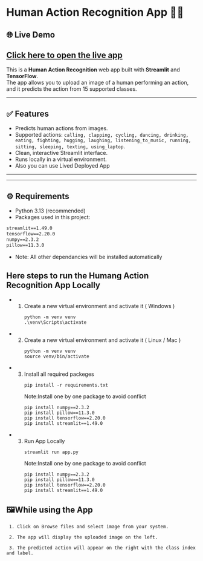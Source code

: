 # Human Action Recognition App 🕺🤖

## 🌐 Live Demo
## [Click here to open the live app](https://human-action-recognition-system.streamlit.app/)

This is a **Human Action Recognition** web app built with **Streamlit** and **TensorFlow**.  
The app allows you to upload an image of a human performing an action, and it predicts the action from 15 supported classes.

---

## ✅ Features

- Predicts human actions from images.
- Supported actions: `calling, clapping, cycling, dancing, drinking, eating, fighting, hugging, laughing, listening_to_music, running, sitting, sleeping, texting, using_laptop`.
- Clean, interactive Streamlit interface.
- Runs locally in a virtual environment.
- Also you can use Lived Deployed App

---


---

## ⚙️ Requirements

- Python 3.13 (recommended)
- Packages used in this project:

```txt
streamlit==1.49.0
tensorflow==2.20.0
numpy==2.3.2
pillow==11.3.0
```
- Note: All other dependancies will be installed automatically

## Here steps to run the Humang Action Recognition App Locally
- 1. Create a new virtual environment and activate it ( Windows )
     ```text
     python -m venv venv
     .\venv\Scripts\activate
     ```
- 2. Create a new virtual environment and activate it ( Linux / Mac )
     ```text
     python -m venv venv
     source venv/bin/activate
     ```
- 3. Install all required packeges
     ```text
     pip install -r requirements.txt
      ```
     Note:Install one by one package to avoid conflict
     ```text
     pip install numpy==2.3.2
     pip install pillow==11.3.0
     pip install tensorflow==2.20.0
     pip install streamlit==1.49.0
     ```
- 3. Run App Locally
     ```text
     streamlit run app.py
      ```
     Note:Install one by one package to avoid conflict
     ```text
     pip install numpy==2.3.2
     pip install pillow==11.3.0
     pip install tensorflow==2.20.0
     pip install streamlit==1.49.0
     ```
## 🖼While using the App
     1. Click on Browse files and select image from your system.

     2. The app will display the uploaded image on the left.

     3. The predicted action will appear on the right with the class index and label.







